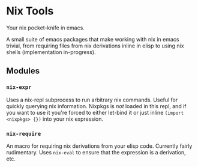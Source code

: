 # Nix Tools

Your nix pocket-knife in emacs.

A small suite of emacs packages that make working with nix in emacs
trivial, from requiring files from nix derivations inline in elisp to
using nix shells (implementation in-progress).

## Modules

### `nix-expr`

Uses a nix-repl subprocess to run arbitrary nix commands. Useful for
quickly querying nix information. Nixpkgs is *not* loaded in this
repl, and if you want to use it you're forced to either let-bind it or
just inline `(import <nixpkgs> {})` into your nix expression.

### `nix-require`

An macro for requiring nix derivations from your elisp code. Currently
fairly rudimentary. Uses `nix-eval` to ensure that the expression is a
derivation, etc.
